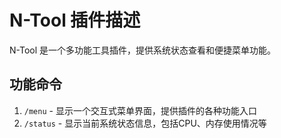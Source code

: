 # N-Tool 插件描述

N-Tool 是一个多功能工具插件，提供系统状态查看和便捷菜单功能。

## 功能命令

1. `/menu` - 显示一个交互式菜单界面，提供插件的各种功能入口
2. `/status` - 显示当前系统状态信息，包括CPU、内存使用情况等
